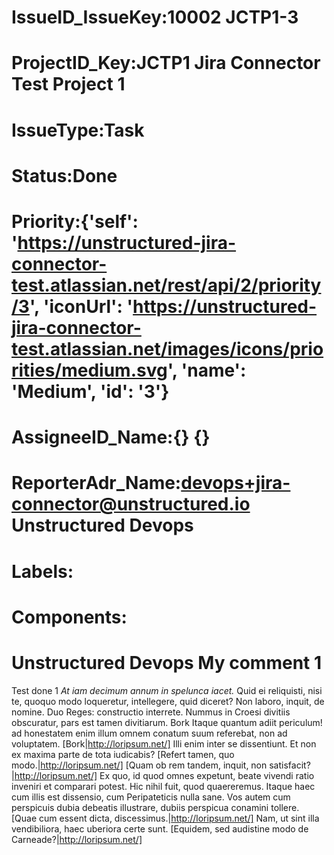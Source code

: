 # IssueID_IssueKey:10002     JCTP1-3
# ProjectID_Key:JCTP1     Jira Connector Test Project 1
# IssueType:Task
# Status:Done
# Priority:{'self': 'https://unstructured-jira-connector-test.atlassian.net/rest/api/2/priority/3', 'iconUrl': 'https://unstructured-jira-connector-test.atlassian.net/images/icons/priorities/medium.svg', 'name': 'Medium', 'id': '3'}
# AssigneeID_Name:{}     {}
# ReporterAdr_Name:devops+jira-connector@unstructured.io     Unstructured Devops
# Labels:
# Components:
# Unstructured Devops     My comment 1
Test done 1
_At iam decimum annum in spelunca iacet._ Quid ei reliquisti, nisi te, quoquo modo loqueretur, intellegere, quid diceret? Non laboro, inquit, de nomine. Duo Reges: constructio interrete. Nummus in Croesi divitiis obscuratur, pars est tamen divitiarum. Bork Itaque quantum adiit periculum! ad honestatem enim illum omnem conatum suum referebat, non ad voluptatem.
[Bork|http://loripsum.net/] Illi enim inter se dissentiunt. Et non ex maxima parte de tota iudicabis? [Refert tamen, quo modo.|http://loripsum.net/] [Quam ob rem tandem, inquit, non satisfacit?|http://loripsum.net/] Ex quo, id quod omnes expetunt, beate vivendi ratio inveniri et comparari potest.
Hic nihil fuit, quod quaereremus. Itaque haec cum illis est dissensio, cum Peripateticis nulla sane. Vos autem cum perspicuis dubia debeatis illustrare, dubiis perspicua conamini tollere. [Quae cum essent dicta, discessimus.|http://loripsum.net/] Nam, ut sint illa vendibiliora, haec uberiora certe sunt. [Equidem, sed audistine modo de Carneade?|http://loripsum.net/]